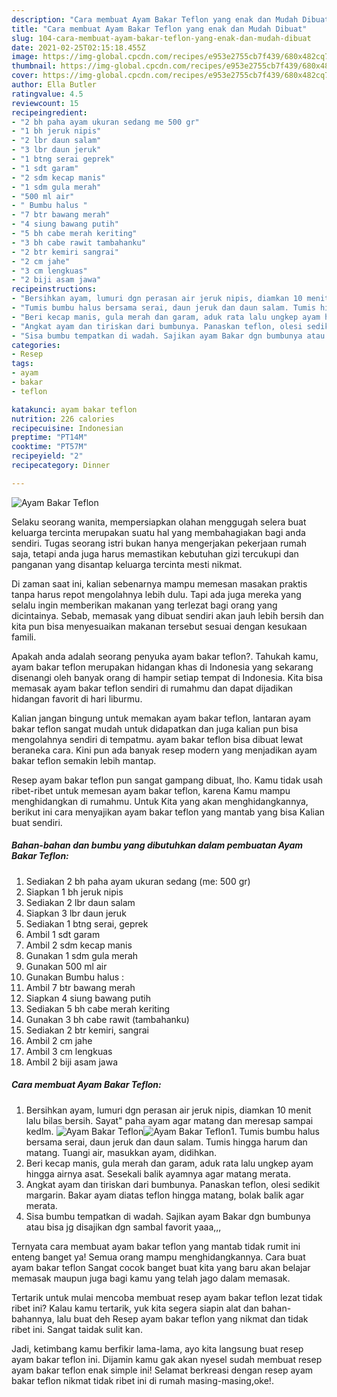 ```yaml
---
description: "Cara membuat Ayam Bakar Teflon yang enak dan Mudah Dibuat"
title: "Cara membuat Ayam Bakar Teflon yang enak dan Mudah Dibuat"
slug: 104-cara-membuat-ayam-bakar-teflon-yang-enak-dan-mudah-dibuat
date: 2021-02-25T02:15:18.455Z
image: https://img-global.cpcdn.com/recipes/e953e2755cb7f439/680x482cq70/ayam-bakar-teflon-foto-resep-utama.jpg
thumbnail: https://img-global.cpcdn.com/recipes/e953e2755cb7f439/680x482cq70/ayam-bakar-teflon-foto-resep-utama.jpg
cover: https://img-global.cpcdn.com/recipes/e953e2755cb7f439/680x482cq70/ayam-bakar-teflon-foto-resep-utama.jpg
author: Ella Butler
ratingvalue: 4.5
reviewcount: 15
recipeingredient:
- "2 bh paha ayam ukuran sedang me 500 gr"
- "1 bh jeruk nipis"
- "2 lbr daun salam"
- "3 lbr daun jeruk"
- "1 btng serai geprek"
- "1 sdt garam"
- "2 sdm kecap manis"
- "1 sdm gula merah"
- "500 ml air"
- " Bumbu halus "
- "7 btr bawang merah"
- "4 siung bawang putih"
- "5 bh cabe merah keriting"
- "3 bh cabe rawit tambahanku"
- "2 btr kemiri sangrai"
- "2 cm jahe"
- "3 cm lengkuas"
- "2 biji asam jawa"
recipeinstructions:
- "Bersihkan ayam, lumuri dgn perasan air jeruk nipis, diamkan 10 menit lalu bilas bersih. Sayat&#34; paha ayam agar matang dan meresap sampai kedlm."
- "Tumis bumbu halus bersama serai, daun jeruk dan daun salam. Tumis hingga harum dan matang. Tuangi air, masukkan ayam, didihkan."
- "Beri kecap manis, gula merah dan garam, aduk rata lalu ungkep ayam hingga airnya asat. Sesekali balik ayamnya agar matang merata."
- "Angkat ayam dan tiriskan dari bumbunya. Panaskan teflon, olesi sedikit margarin. Bakar ayam diatas teflon hingga matang, bolak balik agar merata."
- "Sisa bumbu tempatkan di wadah. Sajikan ayam Bakar dgn bumbunya atau bisa jg disajikan dgn sambal favorit yaaa,,,"
categories:
- Resep
tags:
- ayam
- bakar
- teflon

katakunci: ayam bakar teflon 
nutrition: 226 calories
recipecuisine: Indonesian
preptime: "PT14M"
cooktime: "PT57M"
recipeyield: "2"
recipecategory: Dinner

---
```



![Ayam Bakar Teflon](https://img-global.cpcdn.com/recipes/e953e2755cb7f439/680x482cq70/ayam-bakar-teflon-foto-resep-utama.jpg)

Selaku seorang wanita, mempersiapkan olahan menggugah selera buat keluarga tercinta merupakan suatu hal yang membahagiakan bagi anda sendiri. Tugas seorang istri bukan hanya mengerjakan pekerjaan rumah saja, tetapi anda juga harus memastikan kebutuhan gizi tercukupi dan panganan yang disantap keluarga tercinta mesti nikmat.

Di zaman  saat ini, kalian sebenarnya mampu memesan masakan praktis tanpa harus repot mengolahnya lebih dulu. Tapi ada juga mereka yang selalu ingin memberikan makanan yang terlezat bagi orang yang dicintainya. Sebab, memasak yang dibuat sendiri akan jauh lebih bersih dan kita pun bisa menyesuaikan makanan tersebut sesuai dengan kesukaan famili. 



Apakah anda adalah seorang penyuka ayam bakar teflon?. Tahukah kamu, ayam bakar teflon merupakan hidangan khas di Indonesia yang sekarang disenangi oleh banyak orang di hampir setiap tempat di Indonesia. Kita bisa memasak ayam bakar teflon sendiri di rumahmu dan dapat dijadikan hidangan favorit di hari liburmu.

Kalian jangan bingung untuk memakan ayam bakar teflon, lantaran ayam bakar teflon sangat mudah untuk didapatkan dan juga kalian pun bisa mengolahnya sendiri di tempatmu. ayam bakar teflon bisa dibuat lewat beraneka cara. Kini pun ada banyak resep modern yang menjadikan ayam bakar teflon semakin lebih mantap.

Resep ayam bakar teflon pun sangat gampang dibuat, lho. Kamu tidak usah ribet-ribet untuk memesan ayam bakar teflon, karena Kamu mampu menghidangkan di rumahmu. Untuk Kita yang akan menghidangkannya, berikut ini cara menyajikan ayam bakar teflon yang mantab yang bisa Kalian buat sendiri.

<!--inarticleads1-->

##### Bahan-bahan dan bumbu yang dibutuhkan dalam pembuatan Ayam Bakar Teflon:

1. Sediakan 2 bh paha ayam ukuran sedang (me: 500 gr)
1. Siapkan 1 bh jeruk nipis
1. Sediakan 2 lbr daun salam
1. Siapkan 3 lbr daun jeruk
1. Sediakan 1 btng serai, geprek
1. Ambil 1 sdt garam
1. Ambil 2 sdm kecap manis
1. Gunakan 1 sdm gula merah
1. Gunakan 500 ml air
1. Gunakan  Bumbu halus :
1. Ambil 7 btr bawang merah
1. Siapkan 4 siung bawang putih
1. Sediakan 5 bh cabe merah keriting
1. Gunakan 3 bh cabe rawit (tambahanku)
1. Sediakan 2 btr kemiri, sangrai
1. Ambil 2 cm jahe
1. Ambil 3 cm lengkuas
1. Ambil 2 biji asam jawa




<!--inarticleads2-->

##### Cara membuat Ayam Bakar Teflon:

1. Bersihkan ayam, lumuri dgn perasan air jeruk nipis, diamkan 10 menit lalu bilas bersih. Sayat&#34; paha ayam agar matang dan meresap sampai kedlm.
<img src="https://img-global.cpcdn.com/steps/4a44320c6eb55f1c/160x128cq70/ayam-bakar-teflon-langkah-memasak-1-foto.jpg" alt="Ayam Bakar Teflon"><img src="https://img-global.cpcdn.com/steps/b8167e507c968e65/160x128cq70/ayam-bakar-teflon-langkah-memasak-1-foto.jpg" alt="Ayam Bakar Teflon">1. Tumis bumbu halus bersama serai, daun jeruk dan daun salam. Tumis hingga harum dan matang. Tuangi air, masukkan ayam, didihkan.
1. Beri kecap manis, gula merah dan garam, aduk rata lalu ungkep ayam hingga airnya asat. Sesekali balik ayamnya agar matang merata.
1. Angkat ayam dan tiriskan dari bumbunya. Panaskan teflon, olesi sedikit margarin. Bakar ayam diatas teflon hingga matang, bolak balik agar merata.
1. Sisa bumbu tempatkan di wadah. Sajikan ayam Bakar dgn bumbunya atau bisa jg disajikan dgn sambal favorit yaaa,,,




Ternyata cara membuat ayam bakar teflon yang mantab tidak rumit ini enteng banget ya! Semua orang mampu menghidangkannya. Cara buat ayam bakar teflon Sangat cocok banget buat kita yang baru akan belajar memasak maupun juga bagi kamu yang telah jago dalam memasak.

Tertarik untuk mulai mencoba membuat resep ayam bakar teflon lezat tidak ribet ini? Kalau kamu tertarik, yuk kita segera siapin alat dan bahan-bahannya, lalu buat deh Resep ayam bakar teflon yang nikmat dan tidak ribet ini. Sangat taidak sulit kan. 

Jadi, ketimbang kamu berfikir lama-lama, ayo kita langsung buat resep ayam bakar teflon ini. Dijamin kamu gak akan nyesel sudah membuat resep ayam bakar teflon enak simple ini! Selamat berkreasi dengan resep ayam bakar teflon nikmat tidak ribet ini di rumah masing-masing,oke!.

